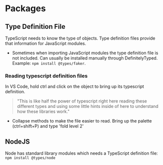# Packages
## Type Definition File
TypeScript needs to know the type of objects. Type definition files provide that information for JavaScript modules. 

* Sometimes when importing JavaScript modules the type definition file is not included. Can usually be installed manually through DefinitelyTyped. Example: `npm install @types/faker`.

### Reading typescript definition files
In VS Code, hold ctrl and click on the object to bring up its typescript definition. 
> "This is like half the power of typescript right here reading these different types and using some little hints inside of here to understand how these libraries work."

* Collapse methods to make the file easier to read. Bring up the palette (ctrl+shift+P) and type 'fold level 2'

## NodeJS
Node has standard library modules which needs a TypeScript definition file: 
`npm install @types/node`